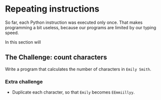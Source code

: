 # Repeating instructions

So far, each Python instruction was executed only once. That makes programming a bit useless, because our programs are limited by our typing speed.

In this section will

## The Challenge: count characters

Write a program that calculates the number of characters in `Emily Smith`.

### Extra challenge

* Duplicate each character, so that `Emily` becomes `EEmmiillyy`.
